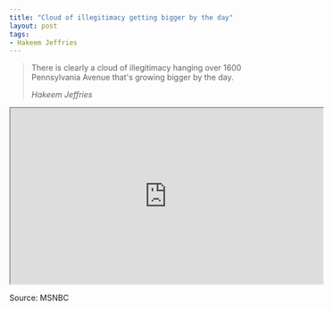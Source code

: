 ```yaml
---
title: "Cloud of illegitimacy getting bigger by the day"
layout: post
tags:
- Hakeem Jeffries
---
```


> There is clearly a cloud of illegitimacy hanging over 1600 Pennsylvania Avenue that's growing bigger by the day.
>
> <cite>Hakeem Jeffries</cite>

<iframe width="560" height="315" src="https://grabien.com/getmedia.php?id=1739539&amp;key=1a61106ff4325515eec55ba9b642bf8e&amp;userid=17087"></iframe>

Source: MSNBC
